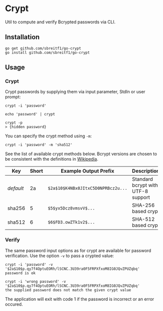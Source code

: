 # Crypt

Util to compute and verify Bcrypted passwords via CLI.

## Installation

```
go get github.com/sbreitf1/go-crypt
go install github.com/sbreitf1/go-crypt
```

## Usage

### Crypt

Crypt passwords by supplying them via input parameter, StdIn or user prompt:

```
crypt -i 'password'

echo 'password' | crypt

crypt -p
> {hidden password}
```

You can specify the crypt method using `-m`:

```
crypt -i 'password' -m 'sha512'
```

See the list of available crypt methods below. Bcrypt versions are chosen to be consistent with the definitions in [Wikipedia](https://en.wikipedia.org/wiki/Bcrypt).

| Key | Short | Example Output Prefix | Description |
| --- | ----- | --------------------- | ----------- |
| _default_ | 2a | `$2a$10$K4NBx0JItxC5D0NPRBcz2u...` | Standard bcrypt with UTF-8 support |
| sha256 | 5 | `$5$yx5Dcz8vmsvV$...` | SHA-256 based crypt |
| sha512 | 6 | `$6$FD3.owZTk1v2$...` | SHA-512 based crypt |

### Verify

The same password input options as for crypt are available for password verification. Use the option `-v` to pass a crypted value:

```
crypt -i 'password' -v '$2a$10$p.qy7f4OptuEORh/lSCNC.3U39ra0F5FRPXfxoM8IG0JQvZPUZqbq'
password is ok

crypt -i 'wrong password' -v '$2a$10$p.qy7f4OptuEORh/lSCNC.3U39ra0F5FRPXfxoM8IG0JQvZPUZqbq'
the supplied password does not match the given crypt value
```

The application will exit with code 1 if the password is incorrect or an error occured.